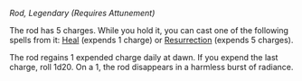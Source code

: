 _Rod, Legendary (Requires Attunement)_

The rod has 5 charges. While you hold it, you can cast one of the following spells from it: [Heal](https://www.dndbeyond.com/spells/2618979-heal) (expends 1 charge) or [Resurrection](https://www.dndbeyond.com/spells/2618953-resurrection) (expends 5 charges).

The rod regains 1 expended charge daily at dawn. If you expend the last charge, roll 1d20. On a 1, the rod disappears in a harmless burst of radiance.